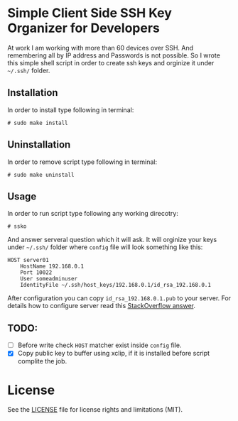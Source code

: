 # Simple Client Side SSH Key Organizer for Developers

At work I am working with more than 60 devices over SSH. And remembering all 
by IP address and Passwords is not possible. So I wrote this simple shell 
script in order to create ssh keys and orginize it under `~/.ssh/` folder.

## Installation
In order to install type following in terminal:
```
# sudo make install
```

## Uninstallation
In order to remove script type following in terminal:
```
# sudo make uninstall
```

## Usage
In order to run script type following any working direcotry:
```
# ssko
```
And answer serveral question which it will ask. It will orginize your keys
under `~/.ssh/` folder where `config` file will look something like this:
```
HOST server01
	HostName 192.168.0.1
	Port 10022
	User someadminuser
	IdentityFile ~/.ssh/host_keys/192.168.0.1/id_rsa_192.168.0.1
```

After configuration you can copy `id_rsa_192.168.0.1.pub` to your server.
For details how to configure server read this [StackOverflow answer](http://serverfault.com/questions/313465/is-a-central-location-for-authorized-keys-a-good-idea).

## TODO:
- [ ] Before write check `HOST` matcher exist inside `config` file.
- [x] Copy public key to buffer using xclip, if it is installed before script complite the job.

# License
See the [LICENSE](LICENSE.md) file for license rights and limitations (MIT).
